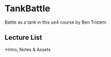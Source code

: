 # TankBattle
Battle as a tank in this ue4 course by Ben Tristem

## Lecture List
*Intro, Notes & Assets

